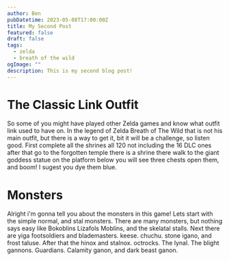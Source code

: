 ```yaml
---
author: Ben
pubDatetime: 2023-05-08T17:00:00Z
title: My Second Post
featured: false
draft: false
tags:
  - zelda
  - breath of the wild
ogImage: ""
description: This is my second blog post!
---
```


# The Classic Link Outfit

So some of you might have played other Zelda games and know what outfit link used to have on. In the legend of Zelda Breath of The Wild that is not his main outfit, but there is a way to get it, bit it will be a challenge, so listen good. First complete all the shrines all 120 not including the 16 DLC ones after that go to the forgotten temple there is a shrine there walk to the giant goddess statue on the platform below you will see three chests open them, and boom! I sugest you dye them blue.

# Monsters

Alright i'm gonna tell you about the monsters in this game! Lets start with the simple normal, and stal monsters. There are many monsters, but nothing says easy like Bokoblins Lizafols Moblins, and the skelatal stalls. Next there are yiga footsoldiers and blademasters. keese. chuchu. stone igano, and frost taluse. After that the hinox and stalnox. octrocks. The lynal. The blight gannons. Guardians. Calamity ganon, and dark beast ganon.
